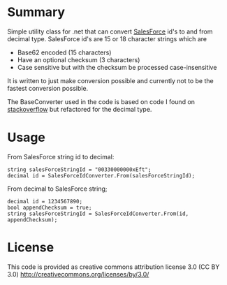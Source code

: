 # Summary

Simple utility class for .net that can convert [SalesForce][sf] id's to and from decimal type. SalesForce id's
are 15 or 18 character strings which are
* Base62 encoded (15 characters)
* Have an optional checksum (3 characters)
* Case sensitive but with the checksum be processed case-insensitive

It is written to just make conversion possible and currently not to be the fastest conversion possible.

The BaseConverter used in the code is based on code I found on [stackoverflow][so] but refactored for the decimal type.


# Usage

From SalesForce string id to decimal:

    string salesForceStringId = "00330000000xEft";
    decimal id = SalesForceIdConverter.From(salesForceStringId);

From decimal to SalesForce string;

    decimal id = 1234567890;
    bool appendChecksum = true;
    string salesForceStringId = SalesForceIdConverter.From(id, appendChecksum);


# License

This code is provided as creative commons attribution license 3.0 (CC BY 3.0)
http://creativecommons.org/licenses/by/3.0/


[sf]: http://www.salesforce.com
[so]: http://stackoverflow.com